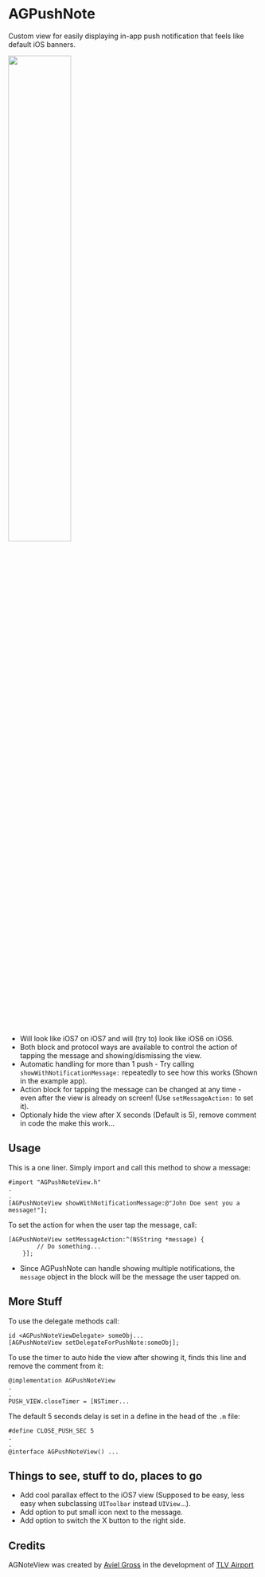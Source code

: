 AGPushNote
==========

Custom view for easily displaying in-app push notification that feels like default iOS banners.

<img src="https://github.com/avielg/AGPushNote/blob/master/Resources/push_ex.gif?raw=true" height="50%">

* Will look like iOS7 on iOS7 and will (try to) look like iOS6 on iOS6.
* Both block and protocol ways are available to control the action of tapping the message and showing/dismissing the view.
* Automatic handling for more than 1 push - Try calling `showWithNotificationMessage:` repeatedly to see how this works (Shown in the example app).
* Action block for tapping the message can be changed at any time - even after the view is already on screen! (Use `setMessageAction:` to set it). 
* Optionaly hide the view after X seconds (Default is 5), remove comment in code the make this work...

## Usage

This is a one liner. Simply import and call this method to show a message:
```objc
#import "AGPushNoteView.h"
.
.
[AGPushNoteView showWithNotificationMessage:@"John Doe sent you a message!"];
```

To set the action for when the user tap the message, call:
```objc
[AGPushNoteView setMessageAction:^(NSString *message) {
        // Do something...
    }];
```
* Since AGPushNote can handle showing multiple notifications, the `message` object in the block will be the message the user tapped on.


## More Stuff

To use the delegate methods call:
```objc
id <AGPushNoteViewDelegate> someObj...
[AGPushNoteView setDelegateForPushNote:someObj];
```

To use the timer to auto hide the view after showing it, finds this line and remove the comment from it:
```objc
@implementation AGPushNoteView
.
.
PUSH_VIEW.closeTimer = [NSTimer...
```
The default 5 seconds delay is set in a define in the head of the `.m` file: 
```objc
#define CLOSE_PUSH_SEC 5
.
.
@interface AGPushNoteView() ...
```

## Things to see, stuff to do, places to go
* Add cool parallax effect to the iOS7 view (Supposed to be easy, less easy when subclassing `UIToolbar` instead `UIView`...).
* Add option to put small icon next to the message.
* Add option to switch the X button to the right side.

## Credits

AGNoteView was created by [Aviel Gross](http://bit.ly/aviel) in the development of [TLV Airport](https://itunes.apple.com/us/app/tel-aviv-int-airport-nml-t/id796888961?mt=8)
